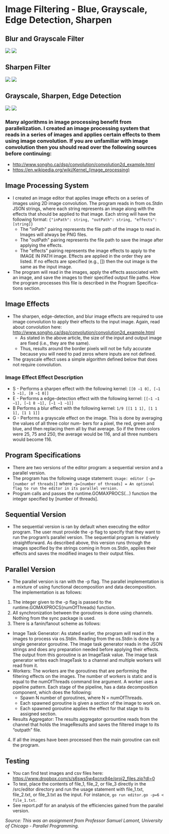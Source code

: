 # Image Filtering - Blue, Grayscale, Edge Detection, Sharpen

## Blur and Grayscale Filter
![](images/IMG_2724.png)
![](images/IMG_2724_["B","G"].png)
## Sharpen Filter
![](images/IMG_3695.png)
![](images/IMG_3695_["S"].png)
## Grayscale, Sharpen, Edge Detection
![](images/IMG_4069.png)
![](images/IMG_4069_["G","S","E"].png)

### Many algorithms in image processing benefit from parallelization. I created an image processing system that reads in a series of images and applies certain effects to them using image convolution. If you are unfamiliar with image convolution then you should read over the following sources before continuing:
* http://www.songho.ca/dsp/convolution/convolution2d_example.html
* https://en.wikipedia.org/wiki/Kernel_(image_processing)

## Image Processing System
* I created an image editor that applies image effects on a series of images using 2D image convolution. The program reads in from os.Stdin JSON strings, where each string represents an image along with the effects that should be applied to that image. Each string will have the following format:
```{"inPath": string, "outPath": string, "effects": [string]}```
	* The "inPath" pairing represents the file path of the image to read in. Images will always be PNG files.
	* The "outPath" pairing represents the file path to save the image after applying the effects.
 	* The "effects" pairing represents the image effects to apply to the IMAGE IN PATH image. Effects are applied in the order they are listed. If no effects are specified (e.g., []) then the out image is the same as the input image. 
* The program will read in the images, apply the effects associated with an image, and save the images to their specified output file paths. How the program processes this file is described in the Program Specifica- tions section.

## Image Effects
* The sharpen, edge-detection, and blur image effects are required to use image convolution to apply their effects to the input image. Again, read about convolution here:
http://www.songho.ca/dsp/convolution/convolution2d_example.html
	* As stated in the above article, the size of the input and output image are fixed (i.e., they are the same).
	* Thus, results around the border pixels will not be fully accurate because you will need to pad zeros where inputs are not defined. 
* The grayscale effect uses a simple algorithm defined below that does not require convolution.

### Image Effect Effect Description
* S - Performs a sharpen effect with the following kernel: ```[[0 −1 0], [−1 5 −1], [0 −1 0]]```
* E - Performs a edge-detection effect with the following kernel: ```[[−1 −1 −1], [−1 8 −1], [−1 −1 −1]]```
* B Performs a blur effect with the following kernel: ```1/9 [[1 1 1], [1 1 1], [1 1 1]]```
* G - Performs a grayscale effect on the image. This is done by averaging the values of all three color num- bers for a pixel, the red, green and blue, and then replacing them all by that average. So if the three colors were 25, 75 and 250, the average would be 116, and all three numbers would become 116.

## Program Specifications
* There are two versions of the editor program: a sequential version and a parallel version. 
* The program has the following usage statement: ```Usage: editor [-p=[number of threads]]``` where ```-p=[number of threads] = An optional flag to run the editor in its parallel version.```
* Program calls and passes the runtime.GOMAXPROCS(...) function the integer specified by [number of threads].

## Sequential Version
* The sequential version is ran by default when executing the editor program. The user must provide the -p flag to specify that they want to run the program’s parallel version. The sequential program is relatively straightforward. As described above, this version runs through the images specified by the strings coming in from os.Stdin, applies their effects and saves the modified images to their output files.

## Parallel Version
* The parallel version is ran with the -p flag. The parallel implementation is a mixture of using functional decomposition and data decomposition. The implementation is as follows:
1. The integer given to the -p flag is passed to the runtime.GOMAXPROCS(numOfThreads) function. 
2. All synchronization between the goroutines is done using channels. Nothing from the sync package is used.
3. There is a fanin/fanout scheme as follows:
* Image Task Generator: As stated earlier, the program will read in the images to process via os.Stdin. Reading from the os.Stdin is done by a single generator goroutine. The image task generator reads in the JSON strings and does any preparation needed before applying their effects. The output from this goroutine is an ImageTask value. The image task generator writes each ImageTask to a channel and multiple workers will read from it.
* Workers: The workers are the goroutines that are performing the filtering effects on the images. The number of workers is static and is equal to the numOfThreads command line argument. A worker uses a pipeline pattern. Each stage of the pipeline, has a data decomposition component, which does the following:
	* Spawn N number of goroutines, where N = numOfThreads.
	* Each spawned goroutine is given a section of the image to work on.
	* Each spawned goroutine applies the effect for that stage to its assigned section.
* Results Aggregator: The results aggregator gorountine reads from the channel that holds the ImageResults and saves the filtered image to its “outpath” file.
4. If all the images have been processed then the main goroutine can exit the program.

## Testing
* You can find test images and csv files here: https://www.dropbox.com/s/s6sws5w4xcnx94e/proj2_files.zip?dl=0
* To test, place the contents of file_1, file_2, or file_3 directly in the /src/editor directory and run the usage statement with file_1.txt, file_2.txt, or file_3.txt as the input. For instance, ```go run editor.go -p=6 < file_1.txt```.
* See report.pdf for an analysis of the efficiencies gained from the parallel version.

*Source: This was an assignment from Professor Samuel Lamont, University of Chicago - Parallel Programming.*
